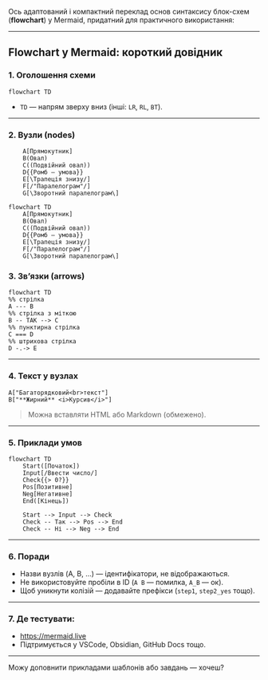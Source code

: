 

Ось адаптований і компактний переклад основ синтаксису блок-схем (**flowchart**) у Mermaid, придатний для практичного використання:

------

## Flowchart у Mermaid: короткий довідник

### 1. Оголошення схеми

```
flowchart TD
```

- `TD` — напрям зверху вниз (інші: `LR`, `RL`, `BT`).

------

### 2. Вузли (nodes)

```
    A[Прямокутник]
    B(Овал)
    C((Подвійний овал))
    D{{Ромб — умова}}
    E[\Трапеція знизу/] 
	F[/"Паралелограм"/]
    G[\Зворотний паралелограм\]
```

```mermaid
flowchart TD
    A[Прямокутник]
    B(Овал)
    C((Подвійний овал))
    D{{Ромб — умова}}
    E[\Трапеція знизу/] 
	F[/"Паралелограм"/]
    G[\Зворотний паралелограм\]
```



### 3. Зв’язки (arrows)

```mermaid
flowchart TD
%% стрілка
A --- B
%% стрілка з міткою
B -- ТАК --> C 
%% пунктирна стрілка
C === D
%% штрихова стрілка
D -.-> E      
```

------

### 4. Текст у вузлах

```mermaid
A["Багаторядковий<br>текст"]
B["**Жирний** <i>Курсив</i>"]
```

> Можна вставляти HTML або Markdown (обмежено).

------

### 5. Приклади умов

```mermaid
flowchart TD
    Start([Початок])
    Input[/Ввести число/]
    Check{{> 0?}}
    Pos[Позитивне]
    Neg[Негативне]
    End([Кінець])

    Start --> Input --> Check
    Check -- Так --> Pos --> End
    Check -- Ні --> Neg --> End
```

------

### 6. Поради

- Назви вузлів (A, B, ...) — ідентифікатори, не відображаються.
- Не використовуйте пробіли в ID (`A B` — помилка, `A_B` — ок).
- Щоб уникнути колізій — додавайте префікси (`step1`, `step2_yes` тощо).

------

### 7. Де тестувати:

- https://mermaid.live
- Підтримується у VSCode, Obsidian, GitHub Docs тощо.

------

Можу доповнити прикладами шаблонів або завдань — хочеш?